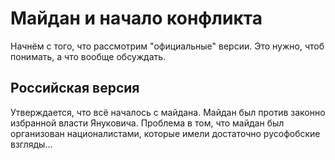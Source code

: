 # Майдан и начало конфликта

Начнём с того, что рассмотрим "официальные" версии.
Это нужно, чтоб понимать, а что вообще обсуждать.

## Российская версия

Утверждается, что всё началось с майдана. Майдан был против законно избранной
власти Януковича. Проблема в том, что майдан был организован националистами,
которые имели достаточно русофобские взгляды...
